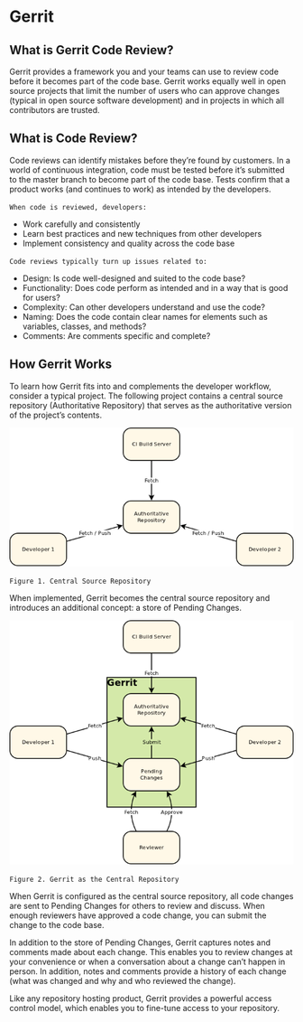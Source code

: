 # Gerrit

## What is Gerrit Code Review?

Gerrit provides a framework you and your teams can use to review code before it becomes part of the code base. Gerrit works equally well in open source projects that limit the number of users who can approve changes (typical in open source software development) and in projects in which all contributors are trusted.

## What is Code Review?

Code reviews can identify mistakes before they’re found by customers. In a world of continuous integration, code must be tested before it’s submitted to the master branch to become part of the code base. Tests confirm that a product works (and continues to work) as intended by the developers.

`When code is reviewed, developers:`

+ Work carefully and consistently
+ Learn best practices and new techniques from other developers
+ Implement consistency and quality across the code base

`Code reviews typically turn up issues related to:`

+ Design: Is code well-designed and suited to the code base?
+ Functionality: Does code perform as intended and in a way that is good for users?
+ Complexity: Can other developers understand and use the code?
+ Naming: Does the code contain clear names for elements such as variables, classes, and methods?
+ Comments: Are comments specific and complete?

## How Gerrit Works

To learn how Gerrit fits into and complements the developer workflow, consider a typical project. The following project contains a central source repository (Authoritative Repository) that serves as the authoritative version of the project’s contents.

![intro-quick-central-repo](./res/intro-quick-central-repo.png)

`Figure 1. Central Source Repository`

When implemented, Gerrit becomes the central source repository and introduces an additional concept: a store of Pending Changes.

![intro-quick-central-gerrit](./res/intro-quick-central-gerrit.png)

`Figure 2. Gerrit as the Central Repository`

When Gerrit is configured as the central source repository, all code changes are sent to Pending Changes for others to review and discuss. When enough reviewers have approved a code change, you can submit the change to the code base.

In addition to the store of Pending Changes, Gerrit captures notes and comments made about each change. This enables you to review changes at your convenience or when a conversation about a change can’t happen in person. In addition, notes and comments provide a history of each change (what was changed and why and who reviewed the change).

Like any repository hosting product, Gerrit provides a powerful access control model, which enables you to fine-tune access to your repository.

